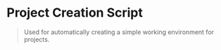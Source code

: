 # Project Creation Script

> Used for automatically creating a simple working environment for projects.
